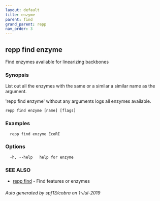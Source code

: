 ```yaml
---
layout: default
title: enzyme
parent: find
grand_parent: repp
nav_order: 3
---
```

## repp find enzyme

Find enzymes available for linearizing backbones

### Synopsis

List out all the enzymes with the same or a similar a similar name as the argument.

'repp find enzyme' without any arguments logs all enzymes available.

```
repp find enzyme [name] [flags]
```

### Examples

```
  repp find enzyme EcoRI
```

### Options

```
  -h, --help   help for enzyme
```

### SEE ALSO

* [repp find](repp_find)	 - Find features or enzymes

###### Auto generated by spf13/cobra on 1-Jul-2019
